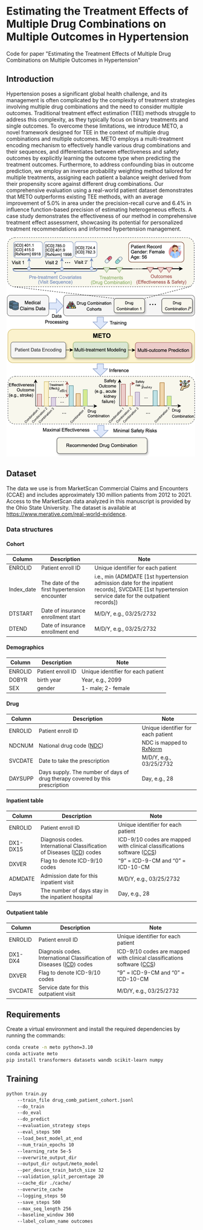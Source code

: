 # Estimating the Treatment Effects of Multiple Drug Combinations on Multiple Outcomes in Hypertension
Code for paper "Estimating the Treatment Effects of Multiple Drug Combinations on Multiple Outcomes in Hypertension"

## Introduction
Hypertension poses a significant global health challenge, and its management is often complicated by the complexity of treatment strategies involving multiple drug combinations and the need to consider multiple outcomes. Traditional treatment effect estimation (TEE) methods struggle to address this complexity, as they typically focus on binary treatments and single outcomes. To overcome these limitations, we introduce METO, a novel framework designed for TEE in the context of multiple drug combinations and multiple outcomes. METO employs a multi-treatment encoding mechanism to effectively handle various drug combinations and their sequences, and differentiates between effectiveness and safety outcomes by explicitly learning the outcome type when predicting the treatment outcomes. Furthermore, to address confounding bias in outcome prediction, we employ an inverse probability weighting method tailored for multiple treatments, assigning each patient a balance weight derived from their propensity score against different drug combinations. Our comprehensive evaluation using a real-world patient dataset demonstrates that METO outperforms existing TEE methods, with an average improvement of 5.0\% in area under the precision-recall curve and 6.4\% in influence function-based precision of estimating heterogeneous effects. A case study demonstrates the effectiveness of our method in comprehensive treatment effect assessment, showcasing its potential for personalized treatment recommendations and informed hypertension management.

<img src="pipeline.png" title="The overall framework of KG-TREAT." width="500" height="580">

## Dataset
The data we use is from MarketScan Commercial Claims and Encounters (CCAE) and includes approximately 130 million patients from 2012 to 2021. Access to the MarketScan data analyzed in this manuscript is provided by the Ohio State University. The dataset is available at https://www.merative.com/real-world-evidence.

### Data structures
#### Cohort

| Column | Description                        | Note                                                                                                                                 |
|-------------|------------------------------------|--------------------------------------------------------------------------------------------------------------------------------------|
| ENROLID     | Patient enroll ID                  | Unique identifier for each patient                                                                                                   |
| Index_date  | The date of the first hypertension encounter    | i.e., min (ADMDATE [1st hypertension admission date for the inpatient records], SVCDATE [1st hypertension service date for the outpatient records]) |
| DTSTART     | Date of insurance enrollment start | M/D/Y, e.g., 03/25/2732                                                                                                              |
| DTEND       | Date of insurance enrollment end   | M/D/Y, e.g., 03/25/2732                                                                                                              |

#### Demographics

| Column  | Description        | Note                               |
|-------------|--------------------|------------------------------------|
| ENROLID     | Patient enroll ID  | Unique identifier for each patient |
| DOBYR       | birth year         | Year, e.g., 2099                   |
| SEX         | gender             | 1- male; 2- female                 |

#### Drug

| Column | Description                                                                  | Note                                                                                                                    |
|-------------|------------------------------------------------------------------------------|-------------------------------------------------------------------------------------------------------------------------|
| ENROLID     | Patient enroll ID                                                            | Unique identifier for each patient                                                                                      |
| NDCNUM      | National drug code ([NDC](https://www.fda.gov/drugs/drug-approvals-and-databases/national-drug-code-directory))                                                     | NDC is mapped to [RxNorm](https://www.nlm.nih.gov/research/umls/rxnorm/index.html) |
| SVCDATE     | Date to take the prescription                                                | M/D/Y, e.g., 03/25/2732                                                                                                 |
| DAYSUPP     | Days supply. The number of days of drug therapy covered by this prescription | Day, e.g., 28                                                                                                           |

#### Inpatient table

| Column  | Description                                       | Note                                                                                                                                                            |
|--------------|---------------------------------------------------|-----------------------------------------------------------------------------------------------------------------------------------------------------------------|
| ENROLID      | Patient enroll ID                                 | Unique identifier for each patient                                                                                                                              |
| DX1-DX15     | Diagnosis codes. International Classification of Diseases ([ICD](https://www.cdc.gov/nchs/icd/index.htm)) codes                                | ICD-9/10 codes are mapped with clinical classifications software ([CCS](http://www.hcup-us.ahrq.gov/toolssoftware/ccs/ccs.jsp)) |
| DXVER        | Flag to denote ICD-9/10 codes                     | “9” = ICD-9-CM and “0” = ICD-10-CM                                                                                                                              |                                                                                                                                                            |
| ADMDATE      | Admission date for this inpatient visit           | M/D/Y, e.g., 03/25/2732                                                                                                                                         |
| Days         | The number of days stay in the inpatient hospital | Day, e.g., 28                                                                                                                                                   |

#### Outpatient table

| Column  | Description                                       | Note                                                                                                                                                            |
|--------------|---------------------------------------------------|-----------------------------------------------------------------------------------------------------------------------------------------------------------------|
| ENROLID      | Patient enroll ID                                 | Unique identifier for each patient                                                                                                                              |
| DX1-DX4     | Diagnosis codes. International Classification of Diseases ([ICD](https://www.cdc.gov/nchs/icd/index.htm)) codes                                | ICD-9/10 codes are mapped with clinical classifications software ([CCS](http://www.hcup-us.ahrq.gov/toolssoftware/ccs/ccs.jsp))|
| DXVER        | Flag to denote ICD-9/10 codes                     | “9” = ICD-9-CM and “0” = ICD-10-CM                                                                                                                              |                                                                                                                                                             |
| SVCDATE      | Service date for this outpatient visit           | M/D/Y, e.g., 03/25/2732                                                                                                                                         |                                                                                                                                                | 

## Requirements
Create a virtual environment and install the required dependencies by running the commands:
```bash
conda create -n meto python=3.10
conda activate meto
pip install transformers datasets wandb scikit-learn numpy
```

## Training
```bash
python train.py 
    --train_file drug_comb_patient_cohort.jsonl
    --do_train 
    --do_eval 
    --do_predict 
    --evaluation_strategy steps 
    --eval_steps 500 
    --load_best_model_at_end 
    --num_train_epochs 10 
    --learning_rate 5e-5 
    --overwrite_output_dir 
    --output_dir output/meto_model
    --per_device_train_batch_size 32
    --validation_split_percentage 20 
    --cache_dir ./cache/ 
    --overwrite_cache 
    --logging_steps 50 
    --save_steps 500 
    --max_seq_length 256 
    --baseline_window 360 
    --label_column_name outcomes 
```